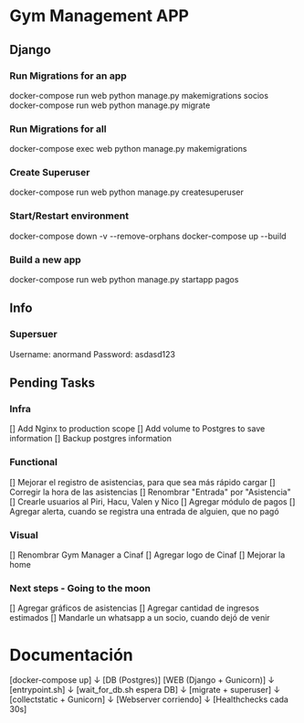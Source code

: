 # Gym Management APP

## Django 
### Run Migrations for an app
docker-compose run web python manage.py makemigrations socios
docker-compose run web python manage.py migrate

### Run Migrations for all
docker-compose exec web python manage.py makemigrations

### Create Superuser
docker-compose run web python manage.py createsuperuser

### Start/Restart environment
docker-compose down -v --remove-orphans
docker-compose up --build

### Build a new app
docker-compose run web python manage.py startapp pagos

## Info
### Supersuer
Username: anormand
Password: asdasd123

## Pending Tasks
### Infra
[] Add Nginx to production scope
[] Add volume to Postgres to save information
[] Backup postgres information

### Functional
[] Mejorar el registro de asistencias, para que sea más rápido cargar
[] Corregir la hora de las asistencias
[] Renombrar "Entrada" por "Asistencia"
[] Crearle usuarios al Piri, Hacu, Valen y Nico
[] Agregar módulo de pagos
[] Agregar alerta, cuando se registra una entrada de alguien, que no pagó

### Visual
[] Renombrar Gym Manager a Cinaf
[] Agregar logo de Cinaf
[] Mejorar la home

### Next steps - Going to the moon
[] Agregar gráficos de asistencias
[] Agregar cantidad de ingresos estimados
[] Mandarle un whatsapp a un socio, cuando dejó de venir




# Documentación

[docker-compose up]
        ↓
[DB (Postgres)]        [WEB (Django + Gunicorn)]
                           ↓
                   [entrypoint.sh]
                           ↓
                [wait_for_db.sh espera DB]
                           ↓
                   [migrate + superuser]
                           ↓
                 [collectstatic + Gunicorn]
                           ↓
                   [Webserver corriendo]
                           ↓
                  [Healthchecks cada 30s]
